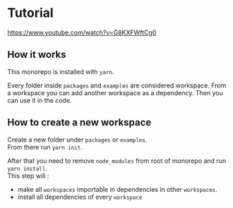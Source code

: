 # Tutorial

https://www.youtube.com/watch?v=G8KXFWftCg0

## How it works

This monorepo is installed with `yarn`.

Every folder inside `packages` and `examples` are considered workspace.
From a workspace you can add another workspace as a dependency.
Then you can use it in the code.

## How to create a new workspace

Create a new folder under `packages` or `examples`.  
From there run `yarn init`.

After that you need to remove `node_modules` from root of monorepo and run `yarn install`.  
This step will :
- make all `workspaces` importable in dependencies in other `workspaces`.
- install all dependencies of every `workspace`
